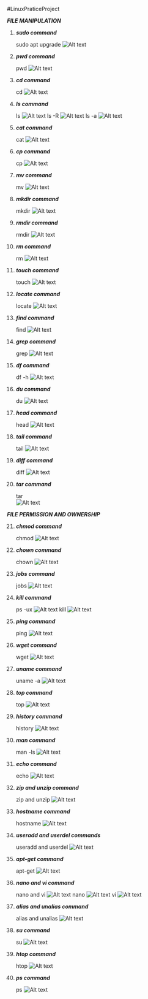 #LinuxPraticeProject

***FILE MANIPULATION***

1. ***sudo command***

    sudo apt upgrade
![Alt text](Screenshots/sudo%20apt%20upgrade%20.png)

2. ***pwd command***

    pwd
![Alt text](Screenshots/pwd.png)

3. ***cd command***

    cd
    ![Alt text](Screenshots/cd.png)
4. ***ls command***

    ls
    ![Alt text](Screenshots/ls.png)
    ls -R
    ![Alt text](Screenshots/ls-R.png)
    ls -a
    ![Alt text](Screenshots/ls%20-a.png)

5. ***cat command***

    cat
    ![Alt text](Screenshots/cat.png)

6.  ***cp command***

    cp
    ![Alt text](Screenshots/cp.png)

7.  ***mv command***

    mv
    ![Alt text](Screenshots/mv.png)

8.  ***mkdir command***
    
    mkdir
    ![Alt text](Screenshots/mkdir.png)

9. ***rmdir command***

    rmdir
    ![Alt text](Screenshots/rmdir.png)

10. ***rm command***

    rm
    ![Alt text](Screenshots/rm.png)

11. ***touch command***

    touch
    ![Alt text](Screenshots/touch.png)

12. ***locate command***

    locate
    ![Alt text](Screenshots/locate.png)

13. ***find command***

    find
    ![Alt text](Screenshots/find.png)

14. ***grep command***

    grep
    ![Alt text](Screenshots/grep.png)

15. ***df command***

    df -h
    ![Alt text](Screenshots/df%20-h.png)

16. ***du command***

    du
    ![Alt text](Screenshots/du.png)

17. ***head command***

    head
    ![Alt text](Screenshots/head.png)

18. ***tail command***

    tail
    ![Alt text](Screenshots/tail.png)

19. ***diff command***

    diff
    ![Alt text](Screenshots/diff.png)

20. ***tar command***

     tar   
    ![Alt text](Screenshots/tar.png)

***FILE PERMISSION AND OWNERSHIP***

21. ***chmod command***

    chmod
    ![Alt text](Screenshots/tar/chmod.png)

22. ***chown command***

    chown
    ![Alt text](Screenshots/chown.png)

23. ***jobs command***

    jobs
    ![Alt text](Screenshots/jobs.png)

24. ***kill command***

    ps -ux
    ![Alt text](Screenshots/ps%20-ux.png)
    kill
    ![Alt text](Screenshots/kill.png)

25. ***ping command***

    ping
    ![Alt text](Screenshots/ping.png)

26. ***wget command***

    wget
    ![Alt text](Screenshots/wget.png)

27. ***uname command***

    uname -a
    ![Alt text](Screenshots/uname%20-a.png)

28. ***top command***

    top
    ![Alt text](Screenshots/top.png)

29. ***history command***
    
    history
    ![Alt text](Screenshots/history.png)

30. ***man command***

    man -ls
    ![Alt text](Screenshots/man%20ls.png)

31. ***echo command***

    echo
    ![Alt text](Screenshots/echo.png)

32. ***zip and unzip command***

    zip and unzip
    ![Alt text](Screenshots/zip/zip%20&%20unzip.png)

33. ***hostname command***

    hostname
    ![Alt text](Screenshots/hostname.png)

34. ***useradd and userdel commands***

    useradd and userdel
    ![Alt text](Screenshots/useradd.png)

35. ***apt-get command***

    apt-get
    ![Alt text](Screenshots/apt-get%20update.png)

36. ***nano and vi command***

    nano and vi
    ![Alt text](Screenshots/nano/nano%20&%20vi.png)
    nano
    ![Alt text](Screenshots/nano.png)
    vi
    ![Alt text](Screenshots/vi.png)


37. ***alias and unalias command***

    alias and unalias
    ![Alt text](Screenshots/alias/alias%20&%20unalias.png)

38. ***su command***

    su
    ![Alt text](Screenshots/su.png)

39. ***htop command***

    htop
    ![Alt text](Screenshots/htop.png)

40. ***ps command***

    ps
    ![Alt text](Screenshots/ps.png)



